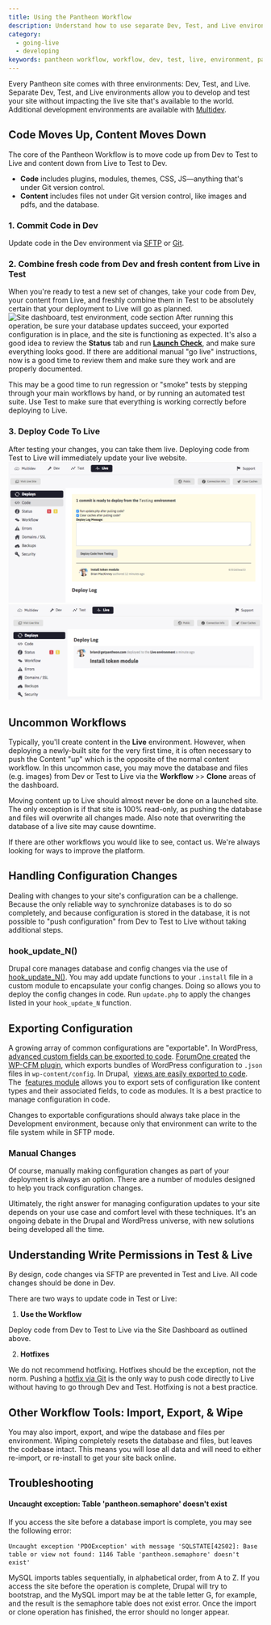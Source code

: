 ```yaml
---
title: Using the Pantheon Workflow
description: Understand how to use separate Dev, Test, and Live environments while learning more about the Pantheon Website Management Platform Workflow.
category:
  - going-live
  - developing
keywords: pantheon workflow, workflow, dev, test, live, environment, pantheon environments, multidev, how to deploy, deploy, what is a commit, commit, write permission, write to live, why cant i write to live, write access, commits, separate environment, environment, environments
---
```

Every Pantheon site comes with three environments: Dev, Test, and Live. Separate Dev, Test, and Live environments allow you to develop and test your site without impacting the live site that's available to the world. Additional development environments are available with [Multidev](/docs/articles/sites/multidev/).


## Code Moves Up, Content Moves Down

The core of the Pantheon Workflow is to move code up from Dev to Test to Live and content down from Live to Test to Dev.

- **Code** includes plugins, modules, themes, CSS, JS—anything that's under Git version control.
- **Content** includes files not under Git version control, like images and pdfs, and the database.

### 1. Commit Code in Dev

Update code in the Dev environment via [SFTP](/docs/articles/sites/code/developing-directly-with-sftp-mode/) or [Git](/docs/articles/local/starting-with-git/).
### 2. Combine fresh code from Dev and fresh content from Live in Test

When you're ready to test a new set of changes, take your code from Dev, your content from Live, and freshly combine them in Test to be absolutely certain that your deployment to Live will go as planned.
![Site dashboard, test environment, code section](/source/docs/assets/images/desk_images/376212.png)
After running this operation, be sure your database updates succeed, your exported configuration is in place, and the site is functioning as expected. It's also a good idea to review the **Status** tab and run [**Launch Check**](/docs/articles/drupal/launch-check-drupal-performance-and-configuration-analysis/), and make sure everything looks good.  If there are additional manual "go live" instructions, now is a good time to review them and make sure they work and are properly documented.

This may be a good time to run regression or "smoke" tests by stepping through your main workflows by hand, or by running an automated test suite. Use Test to make sure that everything is working correctly before deploying to Live.


### 3. Deploy Code To Live

After testing your changes, you can take them live. Deploying code from Test to Live will immediately update your live website.
![Site dashboard, live environment, workflow section](/source/docs/assets/images/desk_images/376217.png)
![Site Dashboard, live environment](/source/docs/assets/images/desk_images/376218.png)


## Uncommon Workflows

Typically, you'll create content in the **Live** environment. However, when deploying a newly-built site for the very first time, it is often necessary to push the Content "up" which is the opposite of the normal content workflow. In this uncommon case, you may move the database and files (e.g. images) from Dev or Test to Live via the  **Workflow** >> **Clone** areas of the dashboard.

Moving content up to Live should almost never be done on a launched site. The only exception is if that site is 100% read-only, as pushing the database and files will overwrite all changes made. Also note that overwriting the database of a live site may cause downtime.

If there are other workflows you would like to see, contact us. We're always looking for ways to improve the platform.

## Handling Configuration Changes

Dealing with changes to your site's configuration can be a challenge. Because the only reliable way to synchronize databases is to do so completely, and because configuration is stored in the database, it is not possible to "push configuration" from Dev to Test to Live without taking additional steps.

### hook\_update\_N()

Drupal core manages database and config changes via the use of [hook\_update\_N()](http://api.drupal.org/api/drupal/modules%21system%21system.api.php/function/hook_update_N/7). You may add update functions to your `.install` file in a custom module to encapsulate your config changes. Doing so allows you to deploy the config changes in code. Run `update.php` to apply the changes listed in your `hook_update_N` function.

## Exporting Configuration

A growing array of common configurations are "exportable". In WordPress, [advanced custom fields can be exported to code](http://stevegrunwell.com/blog/exploring-the-wordpress-advanced-custom-fields-export-feature/). [ForumOne created](http://forumone.com/insights/configuration-management-finally-comes-to-wordpress/) the  [WP-CFM plugin](https://github.com/forumone/wp-cfm), which exports bundles of WordPress configuration to `.json` files in `wp-content/config`. In Drupal,  [views are easily exported to code](http://www.chapterthree.com/blog/matt_cheney/howto_best_practices_embedding_views_code). The  [features module](http://drupal.org/project/features) allows you to export sets of configuration like content types and their associated fields, to code as modules. It is a best practice to manage configuration in code.

Changes to exportable configurations should always take place in the Development environment, because only that environment can write to the file system while in SFTP mode.

### Manual Changes

Of course, manually making configuration changes as part of your deployment is always an option. There are a number of modules designed to help you track configuration changes.

Ultimately, the right answer for managing configuration updates to your site depends on your use case and comfort level with these techniques. It's an ongoing debate in the Drupal and WordPress universe, with new solutions being developed all the time.

## Understanding Write Permissions in Test & Live

By design, code changes via SFTP are prevented in Test and Live. All code changes should be done in Dev.

There are two ways to update code in Test or Live:

1. **Use the Workflow**  

  Deploy code from Dev to Test to Live via the Site Dashboard as outlined above.

2. **Hotfixes**  

  We do not recommend hotfixing. Hotfixes should be the exception, not the norm.  Pushing a [hotfix via Git](/docs/articles/sites/code/hot-fixes) is the only way to push code directly to Live without having to go through Dev and Test. Hotfixing is not a best practice.

## Other Workflow Tools: Import, Export, & Wipe

You may also import, export, and wipe the database and files per environment. Wiping completely resets the database and files, but leaves the codebase intact. This means you will lose all data and will need to either re-import, or re-install to get your site back online.

## Troubleshooting

#### Uncaught exception: Table 'pantheon.semaphore' doesn't exist

If you access the site before a database import is complete, you may see the following error:

```
Uncaught exception 'PDOException' with message 'SQLSTATE[42S02]: Base table or view not found: 1146 Table 'pantheon.semaphore' doesn't exist'
```

MySQL imports tables sequentially, in alphabetical order, from A to Z. If you access the site before the operation is complete, Drupal will try to bootstrap, and the MySQL import may be at the table letter G, for example, and the result is the semaphore table does not exist error. Once the import or clone operation has finished, the error should no longer appear.

